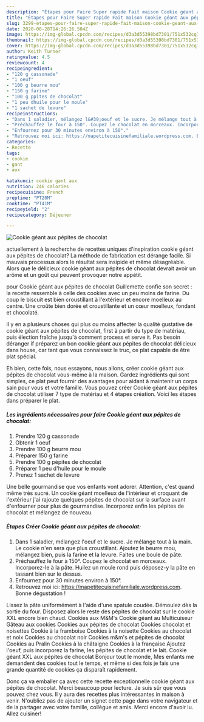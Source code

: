 ```yaml
---
description: "Étapes pour Faire Super rapide Fait maison Cookie géant aux pépites de chocolat"
title: "Étapes pour Faire Super rapide Fait maison Cookie géant aux pépites de chocolat"
slug: 3299-etapes-pour-faire-super-rapide-fait-maison-cookie-geant-aux-pepites-de-chocolat
date: 2020-08-28T14:26:26.504Z
image: https://img-global.cpcdn.com/recipes/d3a3d55398bd7301/751x532cq70/cookie-geant-aux-pepites-de-chocolat-photo-principale-de-la-recette.jpg
thumbnail: https://img-global.cpcdn.com/recipes/d3a3d55398bd7301/751x532cq70/cookie-geant-aux-pepites-de-chocolat-photo-principale-de-la-recette.jpg
cover: https://img-global.cpcdn.com/recipes/d3a3d55398bd7301/751x532cq70/cookie-geant-aux-pepites-de-chocolat-photo-principale-de-la-recette.jpg
author: Keith Turner
ratingvalue: 4.5
reviewcount: 4
recipeingredient:
- "120 g cassonade"
- "1 oeuf"
- "100 g beurre mou"
- "150 g farine"
- "100 g ppites de chocolat"
- "1 peu dhuile pour le moule"
- "1 sachet de levure"
recipeinstructions:
- "Dans 1 saladier, mélangez l&#39;oeuf et le sucre. Je mélange tout à la main. Le cookie n&#39;en sera que plus croustillant. Ajoutez le beurre mou, mélangez bien, puis la farine et la levure. Faites une boule de pâte."
- "Préchauffez le four à 150°. Coupez le chocolat en morceaux. Incorporez-le à la pâte. Huilez un moule rond puis déposez-y la pâte en tassant bien sur le dessus."
- "Enfournez pour 30 minutes environ à 150°."
- "Retrouvez moi ici: https://mapetitecuisinefamiliale.wordpress.com. Bonne dégustation !"
categories:
- Recette
tags:
- cookie
- gant
- aux

katakunci: cookie gant aux 
nutrition: 246 calories
recipecuisine: French
preptime: "PT20M"
cooktime: "PT41M"
recipeyield: "2"
recipecategory: Déjeuner

---
```



![Cookie géant aux pépites de chocolat](https://img-global.cpcdn.com/recipes/d3a3d55398bd7301/751x532cq70/cookie-geant-aux-pepites-de-chocolat-photo-principale-de-la-recette.jpg)

actuellement à la recherche de recettes uniques d'inspiration cookie géant aux pépites de chocolat? La méthode de fabrication est dérange facile. Si mauvais processus alors le résultat sera insipide et même désagréable. Alors que le délicieux cookie géant aux pépites de chocolat devrait avoir un arôme et un goût qui peuvent provoquer notre appétit.

pour Cookie géant aux pépites de chocolat Guillemette confie son secret : la recette ressemble à celle des cookies avec un peu moins de farine. Du coup le biscuit est bien croustillant à l&#39;extérieur et encore moelleux au centre. Une croûte bien dorée et croustillante et un cœur moelleux, fondant et chocolaté.

Il y en a plusieurs choses qui plus ou moins affecter la qualité gustative de cookie géant aux pépites de chocolat, first à partir du type de matériau, puis élection fraîche jusqu'à comment process et serve it. Pas besoin déranger if préparez un bon cookie géant aux pépites de chocolat délicieux dans house, car tant que vous connaissez le truc, ce plat capable de être plat spécial.


Eh bien, cette fois, nous essayons, nous allons, créer cookie géant aux pépites de chocolat vous-même à la maison. Gardez ingrédients qui sont simples, ce plat peut fournir des avantages pour aidant à maintenir un corps sain pour vous et votre famille. Vous pouvez créer Cookie géant aux pépites de chocolat utiliser 7 type de matériau et 4 étapes création. Voici les étapes dans préparer le plat.

<!--inarticleads1-->

##### Les ingrédients nécessaires pour faire Cookie géant aux pépites de chocolat:

1. Prendre 120 g cassonade
1. Obtenir 1 oeuf
1. Prendre 100 g beurre mou
1. Préparer 150 g farine
1. Prendre 100 g pépites de chocolat
1. Préparer 1 peu d&#39;huile pour le moule
1. Prenez 1 sachet de levure


Une belle gourmandise que vos enfants vont adorer. Attention, c&#39;est quand même très sucré. Un cookie géant moelleux de l&#39;intérieur et croquant de l&#39;extérieur j&#39;ai rajoute quelques pépites de chocolat sur la surface avant d&#39;enfourner pour plus de gourmandise. Incorporez enfin les pépites de chocolat et mélangez de nouveau. 

<!--inarticleads2-->

##### Étapes Créer Cookie géant aux pépites de chocolat:

1. Dans 1 saladier, mélangez l&#39;oeuf et le sucre. Je mélange tout à la main. Le cookie n&#39;en sera que plus croustillant. Ajoutez le beurre mou, mélangez bien, puis la farine et la levure. Faites une boule de pâte.
1. Préchauffez le four à 150°. Coupez le chocolat en morceaux. Incorporez-le à la pâte. Huilez un moule rond puis déposez-y la pâte en tassant bien sur le dessus.
1. Enfournez pour 30 minutes environ à 150°.
1. Retrouvez moi ici: https://mapetitecuisinefamiliale.wordpress.com. Bonne dégustation !


Lissez la pâte uniformément à l&#39;aide d&#39;une spatule coudée. Démoulez dès la sortie du four. Disposez alors le reste des pépites de chocolat sur le cookie XXL encore bien chaud. Cookies aux M&amp;M&#39;s Cookie géant au Multicuiseur Gâteau aux cookies Cookies aux pépites de chocolat Cookies chocolat et noisettes Cookie à la framboise Cookies à la noisette Cookies au chocolat et noix Cookies au chocolat noir Cookies m&amp;m&#39;s et pépites de chocolat Cookies au Pralin Cookies à la châtaigne Cookies à la française Ajoutez l&#39;oeuf, puis incorporez la farine, les pépites de chocolat et le lait. Cookie géant XXL aux pépites de chocolat Bonjour tout le monde, Mes enfants me demandent des cookies tout le temps, et même si des fois je fais une grande quantité de cookies ça disparaît rapidement. 


Donc ça va emballer ça avec cette recette exceptionnelle cookie géant aux pépites de chocolat. Merci beaucoup pour lecture. Je suis sûr que vous pouvez chez vous. Il y aura des recettes plus  intéressantes in maison à venir. N'oubliez pas de ajouter un signet cette page dans votre navigateur et de la partager avec votre famille, collègue et amis. Merci encore d'avoir lu. Allez cuisiner!
